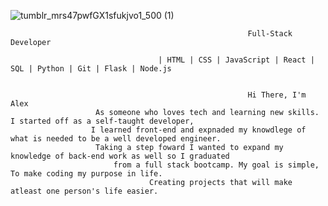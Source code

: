 
![tumblr_mrs47pwfGX1sfukjvo1_500 (1)](https://user-images.githubusercontent.com/112426567/220405987-db6f174d-8753-4adc-9f28-c7d32cf2ce97.gif)

                                                         Full-Stack Developer

                                     | HTML | CSS | JavaScript | React | SQL | Python | Git | Flask | Node.js


                                                         Hi There, I'm Alex
                       As someone who loves tech and learning new skills. I started off as a self-taught developer,
                      I learned front-end and expnaded my knowdlege of what is needed to be a well developed engineer.
                       Taking a step foward I wanted to expand my knowledge of back-end work as well so I graduated
                           from a full stack bootcamp. My goal is simple, To make coding my purpose in life. 
                                   Creating projects that will make atleast one person's life easier.
